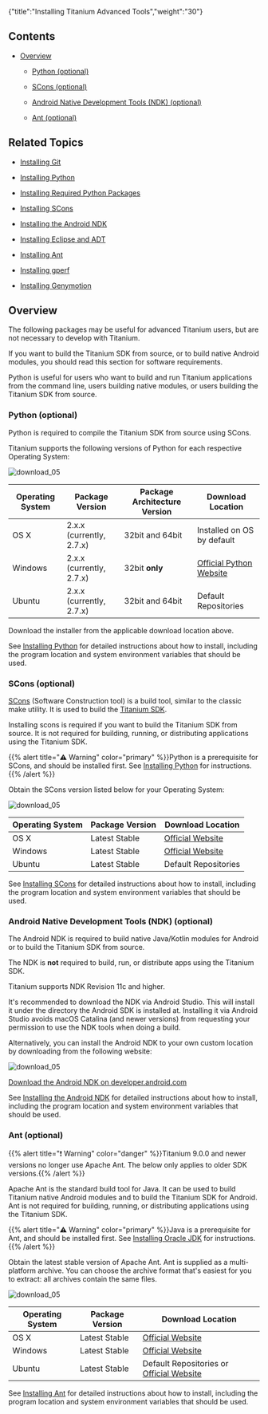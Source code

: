 {"title":"Installing Titanium Advanced Tools","weight":"30"}

## Contents

* [Overview](#overview)

    * [Python (optional)](#python-optional)

    * [SCons (optional)](#scons-optional)

    * [Android Native Development Tools (NDK) (optional)](#android-native-development-tools-ndk-optional)

    * [Ant (optional)](#ant-optional)

## Related Topics

* [Installing Git](/docs/appc/Titanium_SDK/Titanium_SDK_Getting_Started/Installation_and_Configuration/Installing_Titanium_Advanced_Tools/Installing_Git/)

* [Installing Python](/docs/appc/Titanium_SDK/Titanium_SDK_Getting_Started/Installation_and_Configuration/Installing_Titanium_Advanced_Tools/Installing_Python/)

* [Installing Required Python Packages](/docs/appc/Titanium_SDK/Titanium_SDK_Getting_Started/Installation_and_Configuration/Installing_Titanium_Advanced_Tools/Installing_Required_Python_Packages/)

* [Installing SCons](/docs/appc/Titanium_SDK/Titanium_SDK_Getting_Started/Installation_and_Configuration/Installing_Titanium_Advanced_Tools/Installing_SCons/)

* [Installing the Android NDK](/docs/appc/Titanium_SDK/Titanium_SDK_Getting_Started/Installation_and_Configuration/Installing_Titanium_Advanced_Tools/Installing_the_Android_NDK/)

* [Installing Eclipse and ADT](/docs/appc/Titanium_SDK/Titanium_SDK_Getting_Started/Installation_and_Configuration/Installing_Titanium_Advanced_Tools/Installing_Eclipse_and_ADT/)

* [Installing Ant](/docs/appc/Titanium_SDK/Titanium_SDK_Getting_Started/Installation_and_Configuration/Installing_Titanium_Advanced_Tools/Installing_Ant/)

* [Installing gperf](/docs/appc/Titanium_SDK/Titanium_SDK_Getting_Started/Installation_and_Configuration/Installing_Titanium_Advanced_Tools/Installing_gperf/)

* [Installing Genymotion](/docs/appc/Titanium_SDK/Titanium_SDK_Getting_Started/Installation_and_Configuration/Installing_Titanium_Advanced_Tools/Installing_Genymotion/)

## Overview

The following packages may be useful for advanced Titanium users, but are not necessary to develop with Titanium.

If you want to build the Titanium SDK from source, or to build native Android modules, you should read this section for software requirements.

Python is useful for users who want to build and run Titanium applications from the command line, users building native modules, or users building the Titanium SDK from source.

### Python (optional)

Python is required to compile the Titanium SDK from source using SCons.

Titanium supports the following versions of Python for each respective Operating System:

![download_05](/Images/appc/download/attachments/29004836/download_05.png)

| Operating System | Package Version | Package Architecture Version | Download Location |
| --- | --- | --- | --- |
| OS X | 2.x.x (currently, 2.7.x) | 32bit and 64bit | Installed on OS by default |
| Windows | 2.x.x (currently, 2.7.x) | 32bit **only** | [Official Python Website](http://www.python.org/download/) |
| Ubuntu | 2.x.x (currently, 2.7.x) | 32bit and 64bit | Default Repositories |

Download the installer from the applicable download location above.

See [Installing Python](/docs/appc/Titanium_SDK/Titanium_SDK_Getting_Started/Installation_and_Configuration/Installing_Titanium_Advanced_Tools/Installing_Python/) for detailed instructions about how to install, including the program location and system environment variables that should be used.

### SCons (optional)

[SCons](http://en.wikipedia.org/wiki/SCons) (Software Construction tool) is a build tool, similar to the classic make utility. It is used to build the [Titanium SDK](https://github.com/appcelerator/titanium_mobile).

Installing scons is required if you want to build the Titanium SDK from source. It is not required for building, running, or distributing applications using the Titanium SDK.

{{% alert title="⚠️ Warning" color="primary" %}}Python is a prerequisite for SCons, and should be installed first. See [Installing Python](/docs/appc/Titanium_SDK/Titanium_SDK_Getting_Started/Installation_and_Configuration/Installing_Titanium_Advanced_Tools/Installing_Python/) for instructions.{{% /alert %}}

Obtain the SCons version listed below for your Operating System:

![download_05](/Images/appc/download/attachments/29004836/download_05.png)

| Operating System | Package Version | Download Location |
| --- | --- | --- |
| OS X | Latest Stable | [Official Website](http://scons.org/pages/download.html) |
| Windows | Latest Stable | [Official Website](http://scons.org/pages/download.html) |
| Ubuntu | Latest Stable | Default Repositories |

See [Installing SCons](/docs/appc/Titanium_SDK/Titanium_SDK_Getting_Started/Installation_and_Configuration/Installing_Titanium_Advanced_Tools/Installing_SCons/) for detailed instructions about how to install, including the program location and system environment variables that should be used.

### Android Native Development Tools (NDK) (optional)

The Android NDK is required to build native Java/Kotlin modules for Android or to build the Titanium SDK from source.

The NDK is **not** required to build, run, or distribute apps using the Titanium SDK.

Titanium supports NDK Revision 11c and higher.

It's recommended to download the NDK via Android Studio. This will install it under the directory the Android SDK is installed at. Installing it via Android Studio avoids macOS Catalina (and newer versions) from requesting your permission to use the NDK tools when doing a build.

Alternatively, you can install the Android NDK to your own custom location by downloading from the following website:

![download_05](/Images/appc/download/attachments/29004836/download_05.png)

[Download the Android NDK on developer.android.com](http://developer.android.com/sdk/ndk/index.html)

See [Installing the Android NDK](/docs/appc/Titanium_SDK/Titanium_SDK_Getting_Started/Installation_and_Configuration/Installing_Titanium_Advanced_Tools/Installing_the_Android_NDK/) for detailed instructions about how to install, including the program location and system environment variables that should be used.

### Ant (optional)

{{% alert title="❗️ Warning" color="danger" %}}Titanium 9.0.0 and newer versions no longer use Apache Ant. The below only applies to older SDK versions.{{% /alert %}}

Apache Ant is the standard build tool for Java. It can be used to build Titanium native Android modules and to build the Titanium SDK for Android. Ant is not required for building, running, or distributing applications using the Titanium SDK.

{{% alert title="⚠️ Warning" color="primary" %}}Java is a prerequisite for Ant, and should be installed first. See [Installing Oracle JDK](/docs/appc/Titanium_SDK/Titanium_SDK_Getting_Started/Prerequisites/Installing_Oracle_JDK/) for instructions.{{% /alert %}}

Obtain the latest stable version of Apache Ant. Ant is supplied as a multi-platform archive. You can choose the archive format that's easiest for you to extract: all archives contain the same files.

![download_05](/Images/appc/download/attachments/29004836/download_05.png)

| Operating System | Package Version | Download Location |
| --- | --- | --- |
| OS X | Latest Stable | [Official Website](http://ant.apache.org/bindownload.cgi) |
| Windows | Latest Stable | [Official Website](http://ant.apache.org/bindownload.cgi) |
| Ubuntu | Latest Stable | Default Repositories or [Official Website](http://ant.apache.org/bindownload.cgi) |

See [Installing Ant](/docs/appc/Titanium_SDK/Titanium_SDK_Getting_Started/Installation_and_Configuration/Installing_Titanium_Advanced_Tools/Installing_Ant/) for detailed instructions about how to install, including the program location and system environment variables that should be used.
